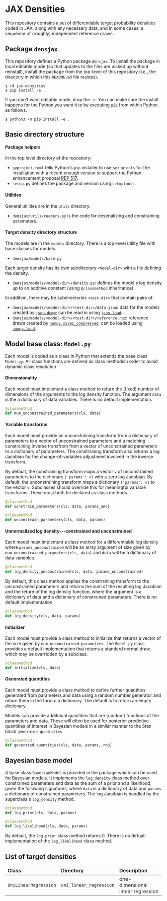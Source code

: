 # JAX Densities

This repository contains a set of differentiable target probability densities coded in JAX, along with any necessary data, and in some cases, a sequence of (roughly) independent reference draws.

## Package `densjax`

This repository defines a Python package `densjax`.  To install the package in local editable mode (so that updates to the files are picked up without reinstall), install the package from the top-level of this repository (i.e., the directory in which this `README.md` file resides).

```
$ cd jax-densities
$ pip install -e .
```

If you don't want editable mode, drop the `-e`. You can make sure the install happens for the Python you want it to by executing `pip` from within Python as follows.

```
$ python3 -m pip install -e .
```

## Basic directory structure

#### Package helpers

In the top level directory of the repository:

* `pyproject.toml` tells Python's `pip` installer to use `setuptools` for the installation with a recent enough version to support the Python enhancement proposal [PEP 517](https://peps.python.org/pep-0517/).
* `setup.py` defines the package and version using `setuptools`. 

#### Utilities

General utilities are in the `utils` directory.

* `densjax/utils/readers.py` is the code for deserializing and constraining parameters.

#### Target density directory structure

The models are in the `models` directory.  There is a top-level utility file with base classes for models.

* `densjax/models/base.py`

Each target density has its own subdirectory `<model-dir>` with a file defining the density.

* `densjax/models/<model-dir>/density.py`: defines the model's log density up to an additive constant (using `@classmethod` inheritance).

In addition, there may be subdirectories `<test-dir>` that contain pairs of:

* `densjax/models/<model-dir>/<test-dir>/data.json`: data for the models created by [`json.dump`](https://docs.python.org/3/library/json.html#json.dump); can be read in using [`json.load`](https://docs.python.org/3/library/json.html#json.load).
* `densjax/models/<model-dir>/<test-dir>/reference.npz`: reference draws created by [`numpy.savez_compressed`](https://numpy.org/doc/stable/reference/generated/numpy.savez_compressed.html); can be loaded using [`numpy.load`](https://numpy.org/doc/stable/reference/generated/numpy.load.html#numpy.load).


## Model base class: `Model.py`

Each model is coded as a class in Python that extends the base class `Model.py`.  All class functions are defined as class methodsin order to avoid dynamic class resolution

#### Dimensionality

Each model must implement a class method to return the (fixed) number of dimensions of the arguments to the log density function.  The argument `data` is the a dcitionary of data variables.  There is no default implementation.

```python
@classmethod 
def num_unconstrained_parameters(cls, data) 
```

#### Variable transforms 

Each model must provide an unconstraining transform from a dictionary of parameters to a vector of unconstrained parameters and a matching constraining inverse transfrom from a vector of unconstrained parameters to a dictionary of parameters. The constraining transform also returns a log Jacobian for the change-of-variables adjustment involved in the inverse transform.

By default, the constraining transform maps a vector `v` of unconstrained parameters to the dictionary `{'params': v}` with a zero log Jacobian.  By default, the unconstraining transform maps a dictionary `{'params': v}` to the vector `v`.  Subclasses should override this for meaningful variable transforms.  These must both be declared as class methods.

```python 
@classmethod 
def constrain_parameters(cls, data, params_unc) 
```

```python
@classmethod 
def unconstrain_parameters(cls, data, params) 
```

#### Unnormalized log density---constrained and unconstrained

Each model must implement a class method for a differentiable log density where `params_unconstrained` will be an array argument of size given by `num_unconstrained_parameters(cls, data)` and `data` will be a dictionary of data variables.

```python
@classmethod 
def log_density_unconstrained(cls, data, params_unconstrained) 
```

By default, this class method applies the constraining transform to the unconstrained parameters and returns the sum of the resulting log Jacobian and the return of the log density function, where the argument is a dictionary of data and a dictionary of constrained parameters.  There is no default implementation.

```python
@classmethod
def log_density(cls, data, params)
```


#### Initializer

Each model must provide a class method to initialize that returns a vector of the size given by `num_unconstrained_parameters`. The `Model.py` class provides a default implementation that returns a standard normal draw, which may be overridden by a subclass.

```python 
@classmethod 
def initialize(cls, data) 
```

#### Generated quantities

Each model must provide a class method to define further quantities generated from parameters and data using a random number generator and return them in the form o a dictionary.  The default is to return an empty dictionary.

Models can provide additional quantities that are (random) functions of the parameters and data.  These will often be used for posterior predictive quantities of interest in Bayesian models in a similar manner to the Stan block `generated quantities`.

```python
@classmethod 
def generated_quantities(cls, data, params, rng) 
```


## Bayesian base model

A base class `BayesianModel` is provided in the package which can be used for Bayesian models.  It implements the `log_density` class method over constrained parameters and data as the sum of a prior and a likelihood, given the following signatures, where `data` is a dictionary of data and `params` a dictionary of constrained parameters.  The log Jacobian is handled by the superclass's `log_density` method.

```python
@classmethod  
def log_prior(cls, data, params)

@classmethod  
def log_likelihood(cls, data, params)
```

By default, the `log_prior` class method returns 0.  There is no defualt implementation of the `log_likelihood` class method.


## List of target densities

| Class              | Directory             | Description                     |
|:-------------------|:----------------------|:--------------------------------|
| `UniLinearRegression` | `uni_linear_regression` | one-dimensional linear regression |
